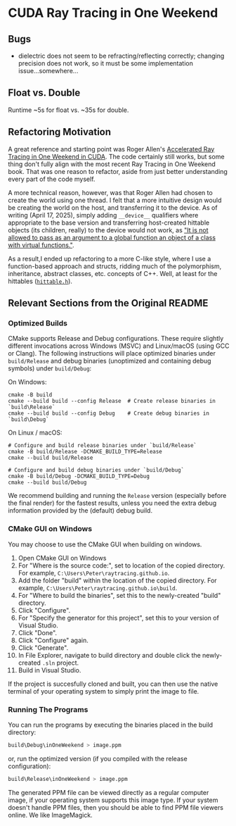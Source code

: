 # **CUDA** Ray Tracing in One Weekend

## Bugs

- dielectric does not seem to be refracting/reflecting correctly; changing precision does not work, so it must be some implementation issue...somewhere...

## Float vs. Double

Runtime ~5s for float vs. ~35s for double.

## Refactoring Motivation

A great reference and starting point was Roger Allen's [Accelerated Ray Tracing in One Weekend in CUDA](https://developer.nvidia.com/blog/accelerated-ray-tracing-cuda/).
The code certainly still works, but some thing don't fully align with the most recent Ray Tracing
in One Weekend book. That was one reason to refactor, aside from just better understanding every part
of the code myself.

A more technical reason, however, was that Roger Allen had chosen to create the world using one thread.
I felt that a more intuitive design would be creating the world on the host, and transferring it to the
device. As of writing (April 17, 2025), simply adding `__device__` qualifiers where appropriate to the
base version and transferring host-created hittable objects (its children, really) to the device would
not work, as ["It is not allowed to pass as an argument to a global function an object of a class with
virtual functions."](https://forums.developer.nvidia.com/t/can-cuda-properly-handle-pure-virtual-classes/37588).

As a result,I ended up refactoring to a more C-like style, where I use a function-based approach and
structs, ridding much of the polymorphism, inheritance, abstract classes, etc. concepts of C++.
Well, at least for the hittables ([`hittable.h`](./src/CUDAInOneWeekend/hittable.h)).

## Relevant Sections from the Original README

### Optimized Builds

CMake supports Release and Debug configurations. These require slightly different invocations
across Windows (MSVC) and Linux/macOS (using GCC or Clang). The following instructions will place
optimized binaries under `build/Release` and debug binaries (unoptimized and containing debug
symbols) under `build/Debug`:

On Windows:

```shell
cmake -B build
cmake --build build --config Release  # Create release binaries in `build\Release`
cmake --build build --config Debug    # Create debug binaries in `build\Debug`
```

On Linux / macOS:

```shell
# Configure and build release binaries under `build/Release`
cmake -B build/Release -DCMAKE_BUILD_TYPE=Release
cmake --build build/Release

# Configure and build debug binaries under `build/Debug`
cmake -B build/Debug -DCMAKE_BUILD_TYPE=Debug
cmake --build build/Debug
```

We recommend building and running the `Release` version (especially before the final render) for
the fastest results, unless you need the extra debug information provided by the (default) debug
build.

### CMake GUI on Windows

You may choose to use the CMake GUI when building on windows.

1. Open CMake GUI on Windows
2. For "Where is the source code:", set to location of the copied directory. For example,
   `C:\Users\Peter\raytracing.github.io`.
3. Add the folder "build" within the location of the copied directory. For example,
   `C:\Users\Peter\raytracing.github.io\build`.
4. For "Where to build the binaries", set this to the newly-created "build" directory.
5. Click "Configure".
6. For "Specify the generator for this project", set this to your version of Visual Studio.
7. Click "Done".
8. Click "Configure" again.
9. Click "Generate".
10. In File Explorer, navigate to build directory and double click the newly-created `.sln` project.
11. Build in Visual Studio.

If the project is succesfully cloned and built, you can then use the native terminal of your
operating system to simply print the image to file.

### Running The Programs

You can run the programs by executing the binaries placed in the build directory:

```bash
build\Debug\inOneWeekend > image.ppm
```

or, run the optimized version (if you compiled with the release configuration):

```bash
build\Release\inOneWeekend > image.ppm
```

The generated PPM file can be viewed directly as a regular computer image, if your operating system
supports this image type. If your system doesn't handle PPM files, then you should be able to find
PPM file viewers online. We like ImageMagick.
